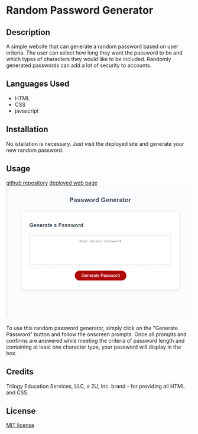 # Random Password Generator

## Description

A simple website that can generate a random password based on user criteria.  The user can select how long they want the password to be and which types of characters they would like to be included. Randomly generated passwords can add a lot of security to accounts.

## Languages Used

- HTML
- CSS
- javascript

## Installation

No istallation is necessary. Just visit the deployed site and generate your new random password.

## Usage

[github repository](https://github.com/josephkurpierz/random-password-generator)
[deployed web page](https://josephkurpierz.github.io/random-password-generator/)
![random-password-generator screenshot](./assets/images/random-password-generator.png)

To use this random password generator, simply click on the "Generate Password" button and follow the onscreen prompts.  Once all prompts and confirms are answered while meeting the criteria of password length and containing at least one character type, your password will display in the box.

## Credits

 Trilogy Education Services, LLC, a 2U, Inc. brand - for providing all HTML and CSS.

 ## License

 [MIT license](./LICENSE.txt)